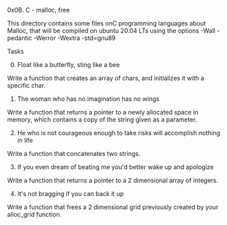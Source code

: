 0x0B. C - malloc, free

This directory contains some files onC programming languages about Malloc, that will be compiled on ubuntu 20.04 LTs using the options -Wall -pedantic -Werror -Wextra -std=gnu89

Tasks

0. Float like a butterfly, sting like a bee

Write a function that creates an array of chars, and initializes it with a specific char.

1. The woman who has no imagination has no wings

Write a function that returns a pointer to a newly allocated space in memory, which contains a copy of the string given as a parameter.

2. He who is not courageous enough to take risks will accomplish nothing in life

Write a function that concatenates two strings.

3. If you even dream of beating me you'd better wake up and apologize

Write a function that returns a pointer to a 2 dimensional array of integers.

4. It's not bragging if you can back it up

Write a function that frees a 2 dimensional grid previously created by your alloc_grid function.


